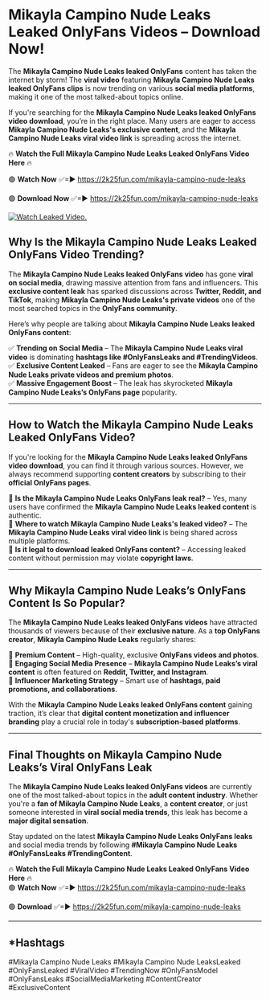 # Mikayla Campino Nude Leaks Leaked OnlyFans Videos – Download Now!

The **Mikayla Campino Nude Leaks leaked OnlyFans** content has taken the internet by storm! The **viral video** featuring **Mikayla Campino Nude Leaks leaked OnlyFans clips** is now trending on various **social media platforms**, making it one of the most talked-about topics online.  

If you're searching for the **Mikayla Campino Nude Leaks leaked OnlyFans video download**, you’re in the right place. Many users are eager to access **Mikayla Campino Nude Leaks's exclusive content**, and the **Mikayla Campino Nude Leaks viral video link** is spreading across the internet.  

🔥 **Watch the Full Mikayla Campino Nude Leaks Leaked OnlyFans Video Here** 🔥  

🟢 **Watch Now** ✅=► https://2k25fun.com/mikayla-campino-nude-leaks

🟢 **Download Now** ✅=► https://2k25fun.com/mikayla-campino-nude-leaks

[![Watch Leaked Video.](https://miro.medium.com/v2/resize:fit:828/format:webp/1*cilzJN44JGOrTw9NJCrNHA.gif "Watch Leaked Video")](https://2k25fun.com/mikayla-campino-nude-leaks)

## **Why Is the Mikayla Campino Nude Leaks Leaked OnlyFans Video Trending?**  

The **Mikayla Campino Nude Leaks leaked OnlyFans video** has gone **viral on social media**, drawing massive attention from fans and influencers. This **exclusive content leak** has sparked discussions across **Twitter, Reddit, and TikTok**, making **Mikayla Campino Nude Leaks's private videos** one of the most searched topics in the **OnlyFans community**.  

Here’s why people are talking about **Mikayla Campino Nude Leaks leaked OnlyFans content**:  

✅ **Trending on Social Media** – The **Mikayla Campino Nude Leaks viral video** is dominating **hashtags like #OnlyFansLeaks and #TrendingVideos**.  
✅ **Exclusive Content Leaked** – Fans are eager to see the **Mikayla Campino Nude Leaks private videos and premium photos**.  
✅ **Massive Engagement Boost** – The leak has skyrocketed **Mikayla Campino Nude Leaks’s OnlyFans page** popularity.  

---

## **How to Watch the Mikayla Campino Nude Leaks Leaked OnlyFans Video?**  

If you're looking for the **Mikayla Campino Nude Leaks leaked OnlyFans video download**, you can find it through various sources. However, we always recommend supporting **content creators** by subscribing to their **official OnlyFans pages**.  

🔹 **Is the Mikayla Campino Nude Leaks OnlyFans leak real?** – Yes, many users have confirmed the **Mikayla Campino Nude Leaks leaked content** is authentic.  
🔹 **Where to watch Mikayla Campino Nude Leaks's leaked video?** – The **Mikayla Campino Nude Leaks viral video link** is being shared across multiple platforms.  
🔹 **Is it legal to download leaked OnlyFans content?** – Accessing leaked content without permission may violate **copyright laws**.  

---

## **Why Mikayla Campino Nude Leaks’s OnlyFans Content Is So Popular?**  

The **Mikayla Campino Nude Leaks leaked OnlyFans videos** have attracted thousands of viewers because of their **exclusive nature**. As a **top OnlyFans creator**, **Mikayla Campino Nude Leaks** regularly shares:  

📌 **Premium Content** – High-quality, exclusive **OnlyFans videos and photos**.  
📌 **Engaging Social Media Presence** – **Mikayla Campino Nude Leaks’s viral content** is often featured on **Reddit, Twitter, and Instagram**.  
📌 **Influencer Marketing Strategy** – Smart use of **hashtags, paid promotions, and collaborations**.  

With the **Mikayla Campino Nude Leaks leaked OnlyFans content** gaining traction, it’s clear that **digital content monetization and influencer branding** play a crucial role in today's **subscription-based platforms**.  

---

## **Final Thoughts on Mikayla Campino Nude Leaks’s Viral OnlyFans Leak**  

The **Mikayla Campino Nude Leaks leaked OnlyFans videos** are currently one of the most talked-about topics in the **adult content industry**. Whether you're a **fan of Mikayla Campino Nude Leaks**, a **content creator**, or just someone interested in **viral social media trends**, this leak has become a **major digital sensation**.  

Stay updated on the latest **Mikayla Campino Nude Leaks OnlyFans leaks** and social media trends by following **#Mikayla Campino Nude Leaks #OnlyFansLeaks #TrendingContent**.  

🔥 **Watch the Full Mikayla Campino Nude Leaks Leaked OnlyFans Video Here** 🔥  
🟢 **Watch Now** ✅=► https://2k25fun.com/mikayla-campino-nude-leaks

🟢 **Download** ✅=► https://2k25fun.com/mikayla-campino-nude-leaks

---

## *Hashtags
#Mikayla Campino Nude Leaks #Mikayla Campino Nude LeaksLeaked #OnlyFansLeaked #ViralVideo #TrendingNow #OnlyFansModel #OnlyFansLeaks #SocialMediaMarketing #ContentCreator #ExclusiveContent  